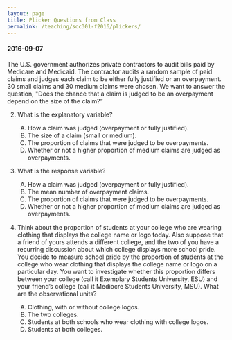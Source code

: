 ```yaml
---
layout: page
title: Plicker Questions from Class
permalink: /teaching/soc301-f2016/plickers/
---
```



<style type="text/css">
    ul { list-style-type: upper-alpha; }
</style>

#### 2016-09-07

The U.S. government authorizes private contractors to audit bills paid by Medicare and Medicaid. The contractor audits a random sample of paid claims and judges each claim to be either fully justified or an overpayment.  30 small claims and 30 medium claims were chosen. We want to answer the question, "Does the chance that a claim is judged to be an overpayment depend on the size of the claim?”  

2. What is the explanatory variable?
    - How a claim was judged (overpayment or fully justified).
    - The size of a claim (small or medium).
    - The proportion of claims that were judged to be overpayments.
    - Whether or not a higher proportion of medium claims are judged as overpayments.

3. What is the response variable?
    - How a claim was judged (overpayment or fully justified).
    - The mean number of overpayment claims.
    - The proportion of claims that were judged to be overpayments.
    - Whether or not a higher proportion of medium claims are judged as overpayments.

4. Think about the proportion of students at your college who are wearing clothing that displays the college name or logo today. Also suppose that a friend of yours attends a different college, and the two of you have a recurring discussion about which college displays more school pride. You decide to measure school pride by the proportion of students at the college who wear clothing that displays the college name or logo on a particular day. You want to investigate whether this proportion differs between your college (call it Exemplary Students University, ESU) and your friend’s college (call it Mediocre Students University, MSU). What are the observational units?
    - Clothing, with or without college logos.
    - The two colleges.
    - Students at both schools who wear clothing with college logos.
    - Students at both colleges.